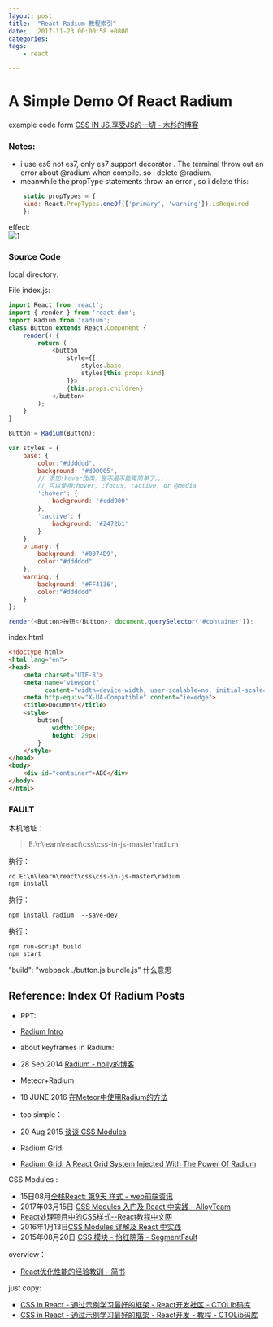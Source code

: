 ```yaml
---
layout: post
title:  "React Radium 教程索引"
date:   2017-11-23 00:00:58 +0800
categories:  
tags: 
    - react 

---
```


#  A Simple Demo Of React Radium #

example code form [CSS IN JS,享受JS的一切 - 木杉的博客](http://mushanshitiancai.github.io/2016/12/21/js/CSS-IN-JS-享受JS的一切/)

### Notes:   ###

* i use es6 not es7, only es7 support decorator . The terminal throw out an  error about @radium  when compile. so i delete @radium. 
* meanwhile the propType statements throw an error , so i delete this:

```javascript
	static propTypes = {
	kind: React.PropTypes.oneOf(['primary', 'warning']).isRequired
	};
```

effect:  
![1](https://i.imgur.com/85Oktq0.gif)

### Source Code ###
local directory:

>

File index.js:

```javascript
import React from 'react';
import { render } from 'react-dom';
import Radium from 'radium';
class Button extends React.Component {
    render() {
        return (
            <button
                style={[
                    styles.base,
                    styles[this.props.kind]
                ]}>
                {this.props.children}
            </button>
        );
    }
}

Button = Radium(Button);

var styles = {
    base: {
        color:"#dddddd",
        background: '#d90005',
        // 添加:hover伪类，是不是不能再简单了。。。
        // 可以使用:hover, :focus, :active, or @media
        ':hover': {
            background: '#cdd900'
        },
        ':active': {
            background: '#2472b1'
        }
    },
    primary: {
        background: '#0074D9',
        color:"#dddddd"
    },
    warning: {
        background: '#FF4136',
        color:"#dddddd"
    }
};

render(<Button>按钮</Button>, document.querySelector('#container'));
```

index.html

```html
<!doctype html>
<html lang="en">
<head>
    <meta charset="UTF-8">
    <meta name="viewport"
          content="width=device-width, user-scalable=no, initial-scale=1.0, maximum-scale=1.0, minimum-scale=1.0">
    <meta http-equiv="X-UA-Compatible" content="ie=edge">
    <title>Document</title>
    <style>
        button{
            width:100px;
            height: 29px;
        }
    </style>
</head>
<body>
    <div id="container">ABC</div>
</body>
</html>
```


### FAULT ###
本机地址：

>    E:\n\learn\react\css\css-in-js-master\radium

执行：

	cd E:\n\learn\react\css\css-in-js-master\radium
	npm install
	
执行：
	
	npm install radium  --save-dev

执行：

	npm run-script build
	npm start


"build": "webpack ./button.js bundle.js"  什么意思



## Reference: Index Of Radium Posts ##

* PPT:
* [Radium Intro](http://chentsulin.github.io/radium-intro/#/)

* about keyframes in Radium:
* 28 Sep 2014 [Radium - holly的博客](http://holly-juan.github.io/blog/技术/2014/09/28/radium.html)

* Meteor+Radium
* 18 JUNE 2016 [在Meteor中使用Radium的方法](http://www.59m59s.com/blog/zai-meteorzhong-shi-yong-radiumde-fang-fa/)

* too simple：
* 20 Aug 2015 [谈谈 CSS Modules](http://boke.io/tan-tan-css-modules/)

* Radium Grid: 
* [Radium Grid: A React Grid System Injected With The Power Of Radium](http://formidable.com/blog/2016/06/20/radium-grid-a-react-grid-system-injected-with-the-power-of-radium/?utm_content=buffercba8a&utm_medium=social&utm_source=twitter.com&utm_campaign=buffer)


CSS Modules :
* 15日08月[全栈React: 第9天 样式 - web前端资讯](http://nodeing.com/article/414)
* 2017年03月15日 [CSS Modules 入门及 React 中实践 - AlloyTeam](http://www.alloyteam.com/2017/03/getting-started-with-css-modules-and-react-in-practice/)
* [React处理项目中的CSS样式--React教程中文网](http://www.reactpeixun.com/reactganhuo/2017-03-19/284.html)
* 2016年1月13日[CSS Modules 详解及 React 中实践](https://zhuanlan.zhihu.com/purerender/20495964)
*  2015年08月20日 [CSS 模块 - 怡红院落 - SegmentFault](https://segmentfault.com/a/1190000003130731)

overview：
* [React优化性能的经验教训 - 简书](https://www.jianshu.com/p/7a6072664371)

just copy:
* [CSS in React - 通过示例学习最好的框架 - React开发社区 - CTOLib码库](https://java.ctolib.com/joeshub-css-in-react.html)
* [CSS in React - 通过示例学习最好的框架 - React开发 - 教程 - CTOLib码库](https://java.ctolib.com/article/wiki/42569)

